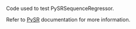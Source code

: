 Code used to test PySRSequenceRegressor.

Refer to [PySR](https://github.com/MilesCranmer/PySR) documentation for more information.
